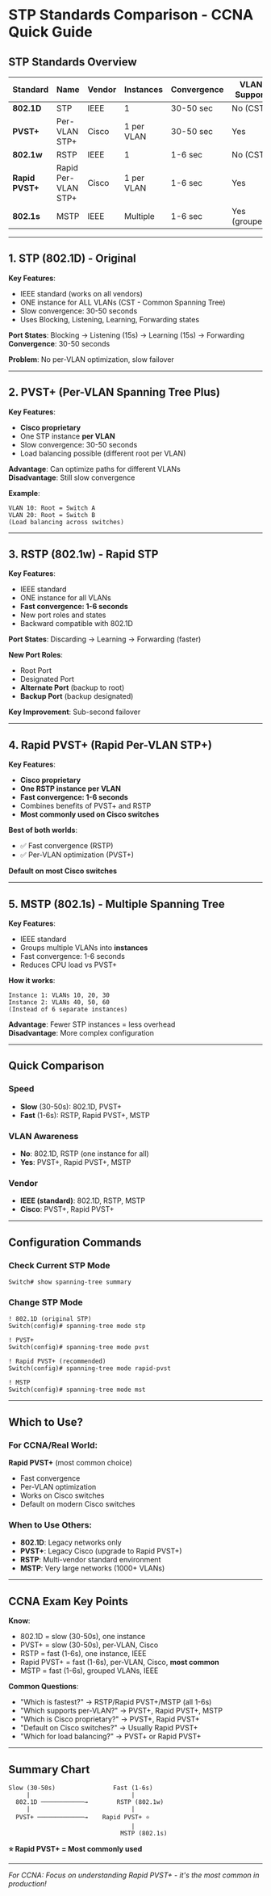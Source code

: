 # STP Standards Comparison - CCNA Quick Guide

## STP Standards Overview

| Standard | Name | Vendor | Instances | Convergence | VLAN Support |
|----------|------|--------|-----------|-------------|--------------|
| **802.1D** | STP | IEEE | 1 | 30-50 sec | No (CST) |
| **PVST+** | Per-VLAN STP+ | Cisco | 1 per VLAN | 30-50 sec | Yes |
| **802.1w** | RSTP | IEEE | 1 | 1-6 sec | No (CST) |
| **Rapid PVST+** | Rapid Per-VLAN STP+ | Cisco | 1 per VLAN | 1-6 sec | Yes |
| **802.1s** | MSTP | IEEE | Multiple | 1-6 sec | Yes (grouped) |

---

## 1. STP (802.1D) - Original

**Key Features**:
- IEEE standard (works on all vendors)
- ONE instance for ALL VLANs (CST - Common Spanning Tree)
- Slow convergence: 30-50 seconds
- Uses Blocking, Listening, Learning, Forwarding states

**Port States**: Blocking → Listening (15s) → Learning (15s) → Forwarding  
**Convergence**: 30-50 seconds

**Problem**: No per-VLAN optimization, slow failover

---

## 2. PVST+ (Per-VLAN Spanning Tree Plus)

**Key Features**:
- **Cisco proprietary**
- One STP instance **per VLAN**
- Slow convergence: 30-50 seconds
- Load balancing possible (different root per VLAN)

**Advantage**: Can optimize paths for different VLANs  
**Disadvantage**: Still slow convergence

**Example**:
```
VLAN 10: Root = Switch A
VLAN 20: Root = Switch B
(Load balancing across switches)
```

---

## 3. RSTP (802.1w) - Rapid STP

**Key Features**:
- IEEE standard
- ONE instance for all VLANs
- **Fast convergence: 1-6 seconds**
- New port roles and states
- Backward compatible with 802.1D

**Port States**: Discarding → Learning → Forwarding (faster)

**New Port Roles**:
- Root Port
- Designated Port
- **Alternate Port** (backup to root)
- **Backup Port** (backup designated)

**Key Improvement**: Sub-second failover

---

## 4. Rapid PVST+ (Rapid Per-VLAN STP+)

**Key Features**:
- **Cisco proprietary**
- **One RSTP instance per VLAN**
- **Fast convergence: 1-6 seconds**
- Combines benefits of PVST+ and RSTP
- **Most commonly used on Cisco switches**

**Best of both worlds**:
- ✅ Fast convergence (RSTP)
- ✅ Per-VLAN optimization (PVST+)

**Default on most Cisco switches**

---

## 5. MSTP (802.1s) - Multiple Spanning Tree

**Key Features**:
- IEEE standard
- Groups multiple VLANs into **instances**
- Fast convergence: 1-6 seconds
- Reduces CPU load vs PVST+

**How it works**:
```
Instance 1: VLANs 10, 20, 30
Instance 2: VLANs 40, 50, 60
(Instead of 6 separate instances)
```

**Advantage**: Fewer STP instances = less overhead  
**Disadvantage**: More complex configuration

---

## Quick Comparison

### Speed
- **Slow** (30-50s): 802.1D, PVST+
- **Fast** (1-6s): RSTP, Rapid PVST+, MSTP

### VLAN Awareness
- **No**: 802.1D, RSTP (one instance for all)
- **Yes**: PVST+, Rapid PVST+, MSTP

### Vendor
- **IEEE (standard)**: 802.1D, RSTP, MSTP
- **Cisco**: PVST+, Rapid PVST+

---

## Configuration Commands

### Check Current STP Mode
```cisco
Switch# show spanning-tree summary
```

### Change STP Mode
```cisco
! 802.1D (original STP)
Switch(config)# spanning-tree mode stp

! PVST+
Switch(config)# spanning-tree mode pvst

! Rapid PVST+ (recommended)
Switch(config)# spanning-tree mode rapid-pvst

! MSTP
Switch(config)# spanning-tree mode mst
```

---

## Which to Use?

### For CCNA/Real World:
**Rapid PVST+** (most common choice)
- Fast convergence
- Per-VLAN optimization
- Works on Cisco switches
- Default on modern Cisco switches

### When to Use Others:
- **802.1D**: Legacy networks only
- **PVST+**: Legacy Cisco (upgrade to Rapid PVST+)
- **RSTP**: Multi-vendor standard environment
- **MSTP**: Very large networks (1000+ VLANs)

---

## CCNA Exam Key Points

**Know**:
- 802.1D = slow (30-50s), one instance
- PVST+ = slow (30-50s), per-VLAN, Cisco
- RSTP = fast (1-6s), one instance, IEEE
- Rapid PVST+ = fast (1-6s), per-VLAN, Cisco, **most common**
- MSTP = fast (1-6s), grouped VLANs, IEEE

**Common Questions**:
- "Which is fastest?" → RSTP/Rapid PVST+/MSTP (all 1-6s)
- "Which supports per-VLAN?" → PVST+, Rapid PVST+, MSTP
- "Which is Cisco proprietary?" → PVST+, Rapid PVST+
- "Default on Cisco switches?" → Usually Rapid PVST+
- "Which for load balancing?" → PVST+ or Rapid PVST+

---

## Summary Chart

```
Slow (30-50s)                Fast (1-6s)
     |                            |
  802.1D ────────────→        RSTP (802.1w)
     |                            |
  PVST+ ─────────────→    Rapid PVST+ ⭐
                                  |
                               MSTP (802.1s)
```

**⭐ Rapid PVST+ = Most commonly used**

---

*For CCNA: Focus on understanding Rapid PVST+ - it's the most common in production!*